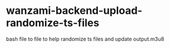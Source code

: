 # wanzami-backend-upload-randomize-ts-files
bash file to file to help randomize ts files and update output.m3u8
